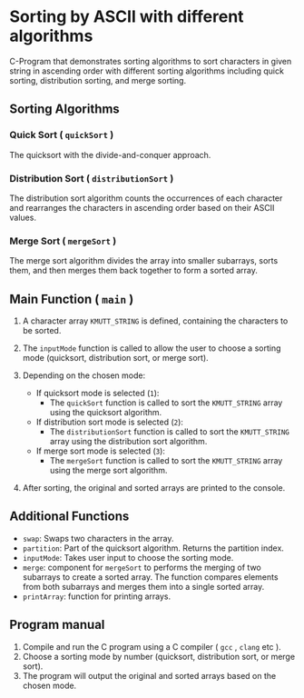 # Sorting by ASCII with different algorithms

C-Program that demonstrates sorting algorithms to sort characters in given string in ascending order with different sorting algorithms including quick sorting, distribution sorting, and merge sorting. 

## Sorting Algorithms

### Quick Sort ( `quickSort` )

The quicksort with the divide-and-conquer approach.

### Distribution Sort ( `distributionSort` )

The distribution sort algorithm counts the occurrences of each character and rearranges the characters in ascending order based on their ASCII values.

### Merge Sort ( `mergeSort` )

The merge sort algorithm divides the array into smaller subarrays, sorts them, and then merges them back together to form a sorted array.

## Main Function ( `main` )

1. A character array `KMUTT_STRING` is defined, containing the characters to be sorted.

2. The `inputMode` function is called to allow the user to choose a sorting mode (quicksort, distribution sort, or merge sort).

3. Depending on the chosen mode:
   - If quicksort mode is selected (`1`):
     - The `quickSort` function is called to sort the `KMUTT_STRING` array using the quicksort algorithm.
   - If distribution sort mode is selected (`2`):
     - The `distributionSort` function is called to sort the `KMUTT_STRING` array using the distribution sort algorithm.
   - If merge sort mode is selected (`3`):
     - The `mergeSort` function is called to sort the `KMUTT_STRING` array using the merge sort algorithm.

4. After sorting, the original and sorted arrays are printed to the console.

## Additional Functions

- `swap`: Swaps two characters in the array.
- `partition`: Part of the quicksort algorithm. Returns the partition index.
- `inputMode`: Takes user input to choose the sorting mode.
- `merge`: component for `mergeSort` to performs the merging of two subarrays to create a sorted array. The function compares elements from both subarrays and merges them into a single sorted array.
- `printArray`: function for printing arrays.

## Program manual

1. Compile and run the C program using a C compiler ( `gcc` , `clang` etc ).
2. Choose a sorting mode by number (quicksort, distribution sort, or merge sort).
3. The program will output the original and sorted arrays based on the chosen mode.